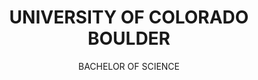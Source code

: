 ---
title: UNIVERSITY OF COLORADO BOULDER
subtitle: BACHELOR OF SCIENCE
paragraph: Computer Science - Web Development Track
---